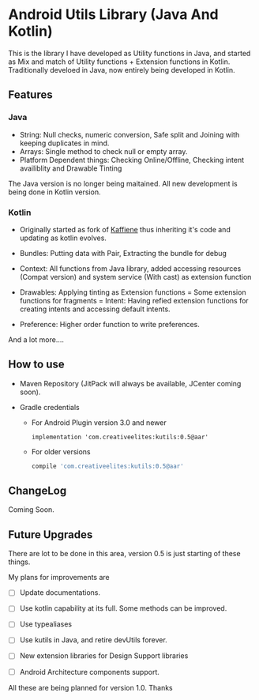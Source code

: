 # Android Utils Library (Java And Kotlin)
This is the library I have developed as Utility functions in Java, and started as Mix and match of Utility functions + Extension functions in Kotlin. Traditionally develoed in Java, now entirely being developed in Kotlin.

## Features
### Java 
- String: Null checks, numeric conversion, Safe split and Joining with keeping duplicates in mind.
- Arrays: Single method to check null or empty array.
- Platform Dependent things: Checking Online/Offline, Checking intent availiblity and Drawable Tinting 

The Java version is no longer being maitained. All new development is being done in Kotlin version.

### Kotlin
- Originally started as fork of [Kaffiene](https://github.com/ragunathjawahar/kaffeine) thus inheriting it's code and updating as kotlin evolves.
    
- Bundles: Putting data with Pair, Extracting the bundle for debug
- Context: All functions from Java library, added accessing resources (Compat version) and system service (With cast) as extension function 
- Drawables: Applying tinting as Extension functions
= Some extension functions for fragments
= Intent: Having refied extension functions for creating intents and accessing default intents.
- Preference: Higher order function to write preferences.

And a lot more....

## How to use
- Maven Repository (JitPack will always be available, JCenter coming soon).

- Gradle credentials 
    - For Android Plugin version 3.0 and newer
        ```goovy
        implementation 'com.creativeelites:kutils:0.5@aar'
        ```
    - For older versions
        ```Groovy
        compile 'com.creativeelites:kutils:0.5@aar'
        ```
    
## ChangeLog
Coming Soon.

## Future Upgrades 
There are lot to be done in this area, version 0.5 is just starting of these things.

My plans for improvements are
- [ ] Update documentations.
- [ ] Use kotlin capability at its full. Some methods can be improved.
- [ ] Use typealiases
- [ ] Use kutils in Java, and retire devUtils forever.
- [ ] New extension libraries for Design Support libraries
- [ ] Android Architecture components support.


All these are being planned for version 1.0. Thanks